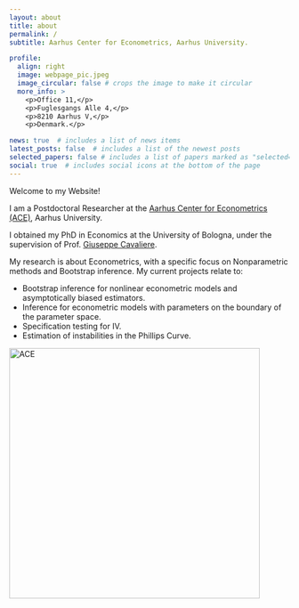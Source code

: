 ```yaml
---
layout: about
title: about
permalink: /
subtitle: Aarhus Center for Econometrics, Aarhus University.

profile:
  align: right
  image: webpage_pic.jpeg
  image_circular: false # crops the image to make it circular
  more_info: >
    <p>Office 11,</p>
    <p>Fuglesgangs Alle 4,</p>
    <p>8210 Aarhus V,</p>
    <p>Denmark.</p>

news: true  # includes a list of news items
latest_posts: false  # includes a list of the newest posts
selected_papers: false # includes a list of papers marked as "selected={true}"
social: true  # includes social icons at the bottom of the page
---
```


Welcome to my Website! 

I am a Postdoctoral Researcher at the [Aarhus Center for Econometrics (ACE)](https://econ.au.dk/ace), Aarhus University.

I obtained my PhD in Economics at the University of Bologna, under the supervision of Prof. [Giuseppe Cavaliere](https://giuseppecavaliere.wixsite.com/giuseppe). 

My research is about Econometrics, with a specific focus on Nonparametric methods and Bootstrap inference. My current projects relate to:
<ul>
  <li>Bootstrap inference for nonlinear econometric models and asymptotically biased estimators.</li>
  <li>Inference for econometric models with parameters on the boundary of the parameter space.</li>
  <li>Specification testing for IV.</li>
  <li>Estimation of instabilities in the Phillips Curve.</li>
</ul>

<img src="https://edoardozanelli.github.io/03_ACE_logo_venstre_positiv.png" width="450" alt="ACE" />

